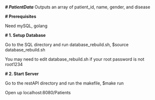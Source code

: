 ***# PatientData***
Outputs an array of patient_id, name, gender, and disease 

**# Prerequisites**

Need mySQL, golang

**# 1. Setup Database**

Go to the SQL directory and run database_rebuild.sh, $source database_rebuild.sh

You may need to edit database_rebuild.sh if your root password is not root1234

**# 2. Start Server**

Go to the restAPI directory and run the makefile, $make run

Open up localhost:8080/Patients

